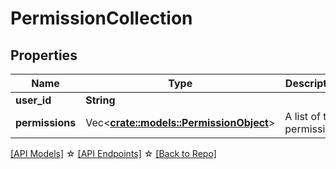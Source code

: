 # PermissionCollection

## Properties

Name | Type | Description | Notes
------------ | ------------- | ------------- | -------------
**user_id** | **String** |  | 
**permissions** | Vec<**[crate::models::PermissionObject](PermissionObject.md)**> | A list of the permissions | 

[[API Models]](./README.md#documentation-for-models) ☆ [[API Endpoints]](./README.md#documentation-for-api-endpoints) ☆ [[Back to Repo]](../README.md)


